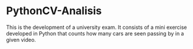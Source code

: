 # PythonCV-Analisis
This is the development of a university exam. It consists of a mini exercise developed in Python that counts how many cars are seen passing by in a given video.
